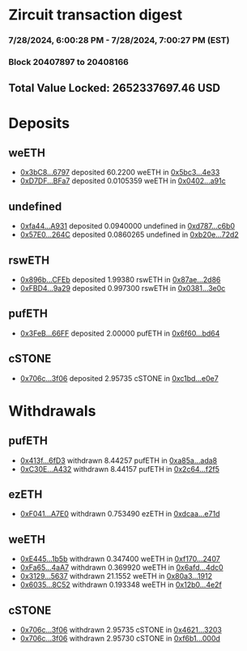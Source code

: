 # Zircuit transaction digest
### 7/28/2024, 6:00:28 PM - 7/28/2024, 7:00:27 PM (EST)
### Block 20407897 to 20408166

## Total Value Locked: 2652337697.46 USD

# Deposits
## weETH
- [0x3bC8...6797](https://etherscan.io/address/0x3bC85299Da4319A36DAeB1AcA9eBB8edd81B6797) deposited 60.2200 weETH in [0x5bc3...4e33](https://etherscan.io/tx/0x3bC85299Da4319A36DAeB1AcA9eBB8edd81B6797)
- [0xD7DF...BFa7](https://etherscan.io/address/0xD7DF7E085214743530afF339aFC420c7c720BFa7) deposited 0.0105359 weETH in [0x0402...a91c](https://etherscan.io/tx/0xD7DF7E085214743530afF339aFC420c7c720BFa7)
## undefined
- [0xfa44...A931](https://etherscan.io/address/0xfa4418D6FE772Ce2F0D07126428ddE6Da9d7A931) deposited 0.0940000 undefined in [0xd787...c6b0](https://etherscan.io/tx/0xfa4418D6FE772Ce2F0D07126428ddE6Da9d7A931)
- [0x57E0...264C](https://etherscan.io/address/0x57E043f2B8F7005e5F4ad88339Db1B3212E8264C) deposited 0.0860265 undefined in [0xb20e...72d2](https://etherscan.io/tx/0x57E043f2B8F7005e5F4ad88339Db1B3212E8264C)
## rswETH
- [0x896b...CFEb](https://etherscan.io/address/0x896be6197CfCECeE47824d9Ef54F9Fe54e2aCFEb) deposited 1.99380 rswETH in [0x87ae...2d86](https://etherscan.io/tx/0x896be6197CfCECeE47824d9Ef54F9Fe54e2aCFEb)
- [0xFBD4...9a29](https://etherscan.io/address/0xFBD4E1d0D89632c279F06a1d9bb9438647D99a29) deposited 0.997300 rswETH in [0x0381...3e0c](https://etherscan.io/tx/0xFBD4E1d0D89632c279F06a1d9bb9438647D99a29)
## pufETH
- [0x3FeB...66FF](https://etherscan.io/address/0x3FeB4006B2c66132B91F80a5e047cF476bc666FF) deposited 2.00000 pufETH in [0x6f60...bd64](https://etherscan.io/tx/0x3FeB4006B2c66132B91F80a5e047cF476bc666FF)
## cSTONE
- [0x706c...3f06](https://etherscan.io/address/0x706c7C2af0264906667308Ee4A31662038F43f06) deposited 2.95735 cSTONE in [0xc1bd...e0e7](https://etherscan.io/tx/0x706c7C2af0264906667308Ee4A31662038F43f06)
# Withdrawals
## pufETH
- [0x413f...6fD3](https://etherscan.io/address/0x413f4CBDb058A9C9a3e19955C637e3e5faAf6fD3) withdrawn 8.44257 pufETH in [0xa85a...ada8](https://etherscan.io/tx/0x413f4CBDb058A9C9a3e19955C637e3e5faAf6fD3)
- [0xC30E...A432](https://etherscan.io/address/0xC30EDD523a24baEb4C08Ed50EcF565d46742A432) withdrawn 8.44157 pufETH in [0x2c64...f2f5](https://etherscan.io/tx/0xC30EDD523a24baEb4C08Ed50EcF565d46742A432)
## ezETH
- [0xF041...A7E0](https://etherscan.io/address/0xF0414AAceC3f62883D495Ead83950e7C4050A7E0) withdrawn 0.753490 ezETH in [0xdcaa...e71d](https://etherscan.io/tx/0xF0414AAceC3f62883D495Ead83950e7C4050A7E0)
## weETH
- [0xE445...1b5b](https://etherscan.io/address/0xE4459eD8e5a60098a21d4DE937647C5C6B971b5b) withdrawn 0.347400 weETH in [0xf170...2407](https://etherscan.io/tx/0xE4459eD8e5a60098a21d4DE937647C5C6B971b5b)
- [0xFa65...4aA7](https://etherscan.io/address/0xFa65CFf69ca3A196f8cA91fc3eA94bE48Bbb4aA7) withdrawn 0.369920 weETH in [0x6afd...4dc0](https://etherscan.io/tx/0xFa65CFf69ca3A196f8cA91fc3eA94bE48Bbb4aA7)
- [0x3129...5637](https://etherscan.io/address/0x3129c2893c58700600e987fC37eF989b2d375637) withdrawn 21.1552 weETH in [0x80a3...1912](https://etherscan.io/tx/0x3129c2893c58700600e987fC37eF989b2d375637)
- [0x6035...8C52](https://etherscan.io/address/0x6035158EA3dDa7309259b3F8aF368bebB62d8C52) withdrawn 0.193348 weETH in [0x12b0...4e2f](https://etherscan.io/tx/0x6035158EA3dDa7309259b3F8aF368bebB62d8C52)
## cSTONE
- [0x706c...3f06](https://etherscan.io/address/0x706c7C2af0264906667308Ee4A31662038F43f06) withdrawn 2.95735 cSTONE in [0x4621...3203](https://etherscan.io/tx/0x706c7C2af0264906667308Ee4A31662038F43f06)
- [0x706c...3f06](https://etherscan.io/address/0x706c7C2af0264906667308Ee4A31662038F43f06) withdrawn 2.95730 cSTONE in [0xf6b1...000d](https://etherscan.io/tx/0x706c7C2af0264906667308Ee4A31662038F43f06)
